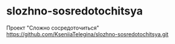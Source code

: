# slozhno-sosredotochitsya
Проект "Сложно сосредоточиться"
https://github.com/KseniiaTelegina/slozhno-sosredotochitsya.git
